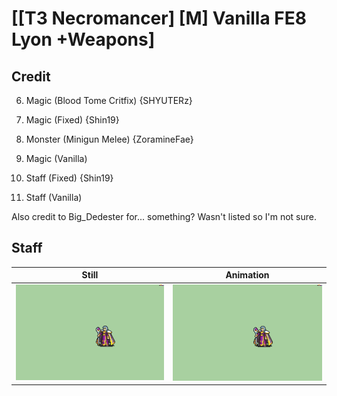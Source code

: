 # [\[T3 Necromancer\] \[M\] Vanilla FE8 Lyon +Weapons]

## Credit

6. Magic (Blood Tome Critfix) {SHYUTERz}

6. Magic (Fixed) {Shin19}

6. Monster (Minigun Melee) {ZoramineFae}

6. Magic (Vanilla)

7. Staff (Fixed) {Shin19}

7. Staff (Vanilla)

Also credit to Big_Dedester for... something? Wasn't listed so I'm not sure.
	
## Staff

| Still | Animation |
| :---: | :-------: |
| ![Staff still](./Staff_000.png) | ![Staff animation](./Staff.gif) |
